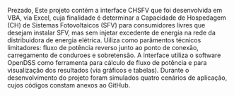 Prezado,
Este projeto contém a interface CHSFV que foi desenvolvida em VBA, via Excel, cuja finalidade é determinar a Capacidade de Hospedagem (CH) de Sistemas Fotovoltaicos (SFV) para consumidores livres que desejam instalar SFV, mas sem injetar excedente de energia na rede da distribuidora de energia elétrica. Uiliza como parâmentos técnicos limitadores: fluxo de potência reverso junto ao ponto de conexão, carregamento de conduroes e sobretensão.
A interface utiliza o software OpenDSS como ferramenta para cálculo de fluxo de potência e para visualização dos resultados (via gráficos e tabelas).
Durante o desenvolvimento do projeto foram simulados quatro cenários de aplicação, cujos códigos constam anexos ao GitHub.
